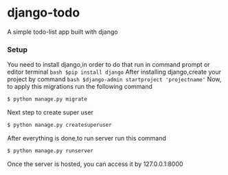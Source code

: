 # django-todo
A simple todo-list app built with django

### Setup

You need to install django,in order to do that run in command prompt or editor terminal 
```bash $pip install django```
After installing django,create your project by command
```bash $django-admin startproject 'projectname'```
Now, to apply this migrations run the following command
```bash
$ python manage.py migrate
```
Next step to create super user
```bash
$ python manage.py createsuperuser
```
After everything is done,to run server run this command
```bash
$ python manage.py runserver
```
Once the server is hosted, you can access it by 127.0.0.1:8000


